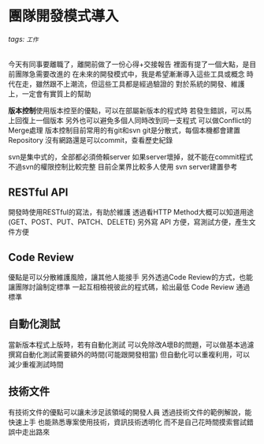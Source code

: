# 團隊開發模式導入 

###### tags: `工作`

今天有同事要離職了，離開前做了一份心得+交接報告
裡面有提了一個大點，是目前團隊急需要改進的
在未來的開發模式中，我是希望漸漸導入這些工具或概念
時代在走，雖然跟不上潮流，但這些工具都是經過驗證的
對於系統的開發、維護上，一定會有實質上的幫助

**版本控制**使用版本控至的優點，可以在部屬新版本的程式時
若發生錯誤，可以馬上回復上一個版本
另外也可以避免多個人同時改到同一支程式
可以做Conflict的Merge處理
版本控制目前常用的有git和svn
git是分散式，每個本機都會建置Repository
沒有網路還是可以commit，查看歷史紀錄

svn是集中式的，全部都必須倚賴server
如果server壞掉，就不能在commit程式
不過svn的權限控制比較完整
目前企業界比較多人使用
svn server建置參考

## RESTful API
開發時使用RESTful的寫法，有助於維護
透過看HTTP Method大概可以知道用途
(GET、POST、PUT、PATCH、DELETE)
另外寫 API 方便，寫測試方便，產生文件方便

## Code Review
優點是可以分散維護風險，讓其他人能接手
另外透過Code Review的方式，也能讓團隊討論制定標準
一起互相檢視彼此的程式碼，給出最低 Code Review 通過標準

## 自動化測試
當新版本程式上版時，若有自動化測試
可以免除改A壞B的問題，可以做基本過濾
撰寫自動化測試需要額外的時間(可能跟開發相當)
但自動化可以重複利用，可以減少重複測試時間

## 技術文件
有技術文件的優點可以讓未涉足該領域的開發人員
透過技術文件的範例解說，能快速上手
也能熟悉專案使用技術，資訊技術透明化
而不是自己花時間摸索嘗試錯誤中走出路來 